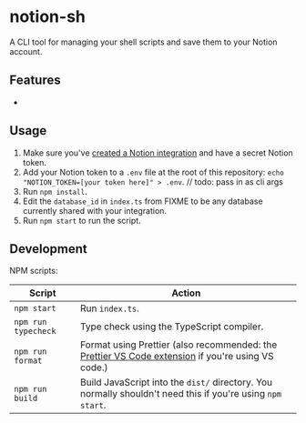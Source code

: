 # notion-sh

A CLI tool for managing your shell scripts and save them to your Notion account.

## Features

-

## Usage

1. Make sure you've [created a Notion integration](https://developers.notion.com/docs/getting-started) and have a secret Notion token.
2. Add your Notion token to a `.env` file at the root of this repository: `echo "NOTION_TOKEN=[your token here]" > .env`. // todo: pass in as cli args
3. Run `npm install`.
4. Edit the `database_id` in `index.ts` from FIXME to be any database currently shared with your integration.
5. Run `npm start` to run the script.

## Development

NPM scripts:

| Script              | Action                                                                                                                                                                          |
| ------------------- | ------------------------------------------------------------------------------------------------------------------------------------------------------------------------------- |
| `npm start`         | Run `index.ts`.                                                                                                                                                                 |
| `npm run typecheck` | Type check using the TypeScript compiler.                                                                                                                                       |
| `npm run format`    | Format using Prettier (also recommended: the [Prettier VS Code extension](https://marketplace.visualstudio.com/items?itemName=esbenp.prettier-vscode) if you're using VS code.) |
| `npm run build`     | Build JavaScript into the `dist/` directory. You normally shouldn't need this if you're using `npm start`.                                                                      |
